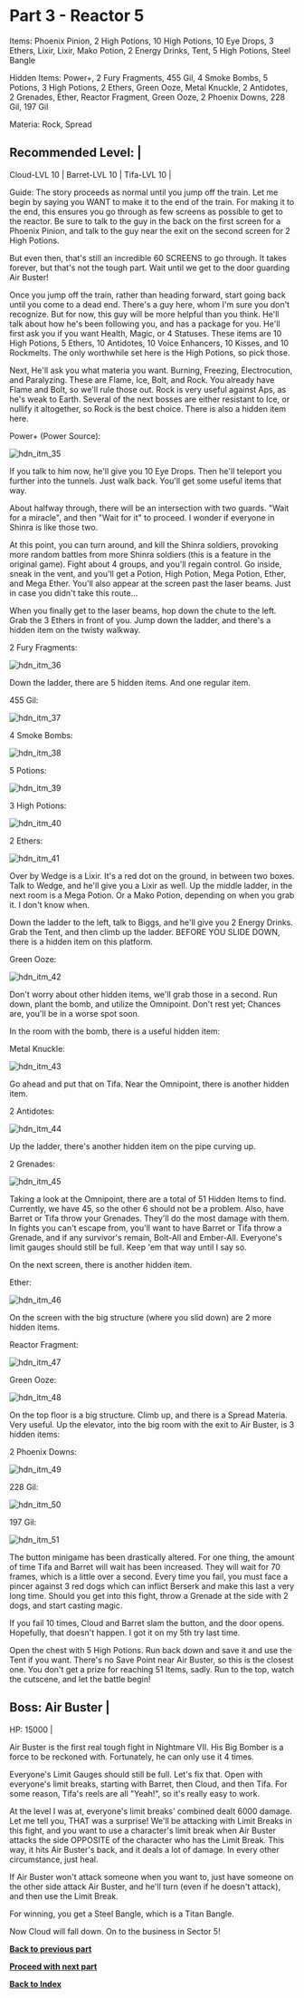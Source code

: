 # Part 3 - Reactor 5

Items: Phoenix Pinion, 2 High Potions, 10 High Potions, 10 Eye Drops,
3 Ethers, Lixir, Lixir, Mako Potion, 2 Energy Drinks, Tent, 5 High Potions,
Steel Bangle

Hidden Items: Power+, 2 Fury Fragments, 455 Gil, 4 Smoke Bombs, 5 Potions,
3 High Potions, 2 Ethers, Green Ooze, Metal Knuckle, 2 Antidotes, 2 Grenades,
Ether, Reactor Fragment, Green Ooze, 2 Phoenix Downs, 228 Gil, 197 Gil

Materia: Rock, Spread

Recommended Level: |
------------------
Cloud-LVL 10     |
Barret-LVL 10    |
Tifa-LVL 10      |

Guide: The story proceeds as normal until you jump off the train. Let me begin
by saying you WANT to make it to the end of the train. For making it to the
end, this ensures you go through as few screens as possible to get to the
reactor. Be sure to talk to the guy in the back on the first screen for a
Phoenix Pinion, and talk to the guy near the exit on the second screen for 2
High Potions.

But even then, that's still an incredible 60 SCREENS to go through. It takes
forever, but that's not the tough part. Wait until we get to the door guarding
Air Buster!

Once you jump off the train, rather than heading forward, start going back
until you come to a dead end. There's a guy here, whom I'm sure you don't
recognize. But for now, this guy will be more helpful than you think. He'll
talk about how he's been following you, and has a package for you. He'll first
ask you if you want Health, Magic, or 4 Statuses. These items are 10 High
Potions, 5 Ethers, 10 Antidotes, 10 Voice Enhancers, 10 Kisses, and 10
Rockmelts. The only worthwhile set here is the High Potions, so pick those.

Next, He'll ask you what materia you want. Burning, Freezing, Electrocution,
and Paralyzing. These are Flame, Ice, Bolt, and Rock. You already have Flame
and Bolt, so we'll rule those out. Rock is very useful against Aps, as he's
weak to Earth. Several of the next bosses are either resistant to Ice, or
nullify it altogether, so Rock is the best choice. There is also a hidden
item here.

Power+ (Power Source):

![hdn_itm_35](https://cloud.githubusercontent.com/assets/4260395/5236493/2f20fbc0-7809-11e4-806e-86bfe861e047.jpg)

If you talk to him now, he'll give you 10 Eye Drops. Then he'll teleport you
further into the tunnels. Just walk back. You'll get some useful items that
way.

About halfway through, there will be an intersection with two guards. "Wait
for a miracle", and then "Wait for it" to proceed. I wonder if everyone in
Shinra is like those two.

At this point, you can turn around, and kill the Shinra soldiers, provoking
more random battles from more Shinra soldiers (this is a feature in the
original game). Fight about 4 groups, and you'll regain control. Go inside,
sneak in the vent, and you'll get a Potion, High Potion, Mega Potion, Ether,
and Mega Ether. You'll also appear at the screen past the laser beams. Just in
case you didn't take this route...

When you finally get to the laser beams, hop down the chute to the left. Grab
the 3 Ethers in front of you. Jump down the ladder, and there's a hidden item
on the twisty walkway.

2 Fury Fragments:

![hdn_itm_36](https://cloud.githubusercontent.com/assets/4260395/5236494/2f22e908-7809-11e4-96c6-189355c7548a.jpg)

Down the ladder, there are 5 hidden items. And one regular item.

455 Gil:

![hdn_itm_37](https://cloud.githubusercontent.com/assets/4260395/5236495/2f27c0c2-7809-11e4-9f81-76131046b96a.jpg)

4 Smoke Bombs:

![hdn_itm_38](https://cloud.githubusercontent.com/assets/4260395/5236496/2f2a4b12-7809-11e4-8fd9-b41dacfd3018.jpg)

5 Potions:

![hdn_itm_39](https://cloud.githubusercontent.com/assets/4260395/5236497/2f2d434e-7809-11e4-9655-572286ddf2bd.jpg)

3 High Potions:

![hdn_itm_40](https://cloud.githubusercontent.com/assets/4260395/5236498/2f3228f0-7809-11e4-864d-ad80aa5e30b9.jpg)

2 Ethers:

![hdn_itm_41](https://cloud.githubusercontent.com/assets/4260395/5236499/2f34797a-7809-11e4-8bfa-e58979562820.jpg)

Over by Wedge is a Lixir. It's a red dot on the ground, in between two boxes.
Talk to Wedge, and he'll give you a Lixir as well. Up the middle ladder, in
the next room is a Mega Potion. Or a Mako Potion, depending on when you grab
it. I don't know when.

Down the ladder to the left, talk to Biggs, and he'll give you 2 Energy
Drinks. Grab the Tent, and then climb up the ladder. BEFORE YOU SLIDE DOWN,
there is a hidden item on this platform.

Green Ooze:

![hdn_itm_42](https://cloud.githubusercontent.com/assets/4260395/5236500/2f38e0d2-7809-11e4-94c8-0fe742010d91.jpg)

Don't worry about other hidden items, we'll grab those in a second. Run down,
plant the bomb, and utilize the Omnipoint. Don't rest yet; Chances are, you'll
be in a worse spot soon.

In the room with the bomb, there is a useful hidden item:

Metal Knuckle:

![hdn_itm_43](https://cloud.githubusercontent.com/assets/4260395/5236501/2f3b4804-7809-11e4-98df-e7b785f370c5.jpg)

Go ahead and put that on Tifa. Near the Omnipoint, there is another hidden
item.

2 Antidotes:

![hdn_itm_44](https://cloud.githubusercontent.com/assets/4260395/5236502/2f416f9a-7809-11e4-9e43-0e1a368a8bf6.jpg)

Up the ladder, there's another hidden item on the pipe curving up.

2 Grenades:

![hdn_itm_45](https://cloud.githubusercontent.com/assets/4260395/5236503/2f43a2d8-7809-11e4-9e9d-99eabc3f360d.jpg)

Taking a look at the Omnipoint, there are a total of 51 Hidden Items to find.
Currently, we have 45, so the other 6 should not be a problem. Also, have
Barret or Tifa throw your Grenades. They'll do the most damage with them. In
fights you can't escape from, you'll want to have Barret or Tifa throw a
Grenade, and if any survivor's remain, Bolt-All and Ember-All. Everyone's
limit gauges should still be full. Keep 'em that way until I say so.

On the next screen, there is another hidden item.

Ether:

![hdn_itm_46](https://cloud.githubusercontent.com/assets/4260395/5236504/2f470ed2-7809-11e4-8293-9a912049d461.jpg)

On the screen with the big structure (where you slid down) are 2 more hidden
items.

Reactor Fragment:

![hdn_itm_47](https://cloud.githubusercontent.com/assets/4260395/5236505/2f4a6582-7809-11e4-943a-48dcb9e3f890.jpg)

Green Ooze:

![hdn_itm_48](https://cloud.githubusercontent.com/assets/4260395/5236506/2f4e9698-7809-11e4-9eb7-a82d5218233a.jpg)

On the top floor is a big structure. Climb up, and there is a Spread Materia.
Very useful. Up the elevator, into the big room with the exit to Air Buster,
is 3 hidden items:

2 Phoenix Downs:

![hdn_itm_49](https://cloud.githubusercontent.com/assets/4260395/5236507/2f51c11a-7809-11e4-8c08-6d16041058ef.jpg)

228 Gil:

![hdn_itm_50](https://cloud.githubusercontent.com/assets/4260395/5236508/2f5644a6-7809-11e4-8be9-fa93ba7e6061.jpg)

197 Gil:

![hdn_itm_51](https://cloud.githubusercontent.com/assets/4260395/5236509/2f58ca1e-7809-11e4-80ed-ba0df8f14e88.jpg)

The button minigame has been drastically altered. For one thing, the amount
of time Tifa and Barret will wait has been increased. They will wait for 70
frames, which is a little over a second. Every time you fail, you must face
a pincer against 3 red dogs which can inflict Berserk and make this last a
very long time. Should you get into this fight, throw a Grenade at the side
with 2 dogs, and start casting magic.

If you fail 10 times, Cloud and Barret slam the button, and the door opens.
Hopefully, that doesn't happen. I got it on my 5th try last time.

Open the chest with 5 High Potions. Run back down and save it and use the Tent
if you want. There's no Save Point near Air Buster, so this is the closest
one. You don't get a prize for reaching 51 Items, sadly. Run to the top, watch
the cutscene, and let the battle begin!

Boss: Air Buster |
-----------------
HP: 15000 |

Air Buster is the first real tough fight in Nightmare VII. His Big Bomber is
a force to be reckoned with. Fortunately, he can only use it 4 times.

Everyone's Limit Gauges should still be full. Let's fix that. Open with
everyone's limit breaks, starting with Barret, then Cloud, and then Tifa. For
some reason, Tifa's reels are all "Yeah!", so it's really easy to work.

At the level I was at, everyone's limit breaks' combined dealt 6000 damage.
Let me tell you, THAT was a surprise! We'll be attacking with Limit Breaks
in this fight, and you want to use a character's limit break when Air Buster
attacks the side OPPOSITE of the character who has the Limit Break. This way,
it hits Air Buster's back, and it deals a lot of damage. In every other
circumstance, just heal.

If Air Buster won't attack someone when you want to, just have someone on the
other side attack Air Buster, and he'll turn (even if he doesn't attack), and
then use the Limit Break.

For winning, you get a Steel Bangle, which is a Titan Bangle.

Now Cloud will fall down. On to the business in Sector 5!

[**Back to previous part**][1]

[**Proceed with next part**][2]

[**Back to Index**][3]

[1]: https://github.com/Vgr255/Nightmare/blob/master/Walkthrough/Part%202%20-%20Sectors%208%20and%207.md#part-2---sector-8-and-sector-7
[2]: https://github.com/Vgr255/Nightmare/blob/master/Walkthrough/Part%204%20-%20Sector%205%20and%20Wall%20Market.md#part-4---sector-5-and-wall-market
[3]: https://github.com/Vgr255/Nightmare#walkthrough
